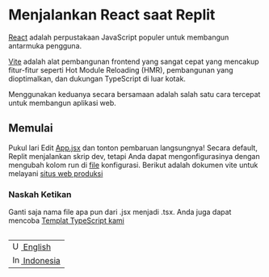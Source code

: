 # Menjalankan React saat Replit
<a href="https://reactjs.org/">React</a> adalah perpustakaan JavaScript populer untuk membangun antarmuka pengguna.

<a href="https://vitejs.dev/">Vite</a> adalah alat pembangunan frontend yang sangat cepat yang mencakup fitur-fitur seperti Hot Module Reloading (HMR), pembangunan yang dioptimalkan, dan dukungan TypeScript di luar kotak.

Menggunakan keduanya secara bersamaan adalah salah satu cara tercepat untuk membangun aplikasi web.

## Memulai
Pukul lari
Edit <a href="https://replit.com/@replit/React-Javascript?v=1#src/App.jsx">App.jsx</a> dan tonton pembaruan langsungnya!
Secara default, Replit menjalankan skrip dev, tetapi Anda dapat mengonfigurasinya dengan mengubah kolom run di <a href="https://replit.com/@replit/React-Javascript?v=1#.replit">file</a> konfigurasi. Berikut adalah dokumen vite untuk melayani <a href="https://vitejs.dev/guide/build.html">situs web produksi</a>

### Naskah Ketikan
Ganti saja nama file apa pun dari .jsx menjadi .tsx. Anda juga dapat mencoba <a href="https://replit.com/@replit/React-TypeScript">Templat TypeScript kami</a>

<table align="right">
 <tr><td><a href="https://github.com/qm-alt/React-Javascript/blob/main/README.md"><img src="https://upload.wikimedia.org/wikipedia/commons/a/a4/Flag_of_the_United_States.svg" alt="US flag" width="17px"> English</a></td></tr>
 <tr><td><a href="https://github.com/qm-alt/React-Javascript/blob/main/README-ID.md"><img src="https://upload.wikimedia.org/wikipedia/commons/9/9f/Flag_of_Indonesia.svg" alt="Indonesia flag" width="17px"> Indonesia</a></td></tr>
</table>

